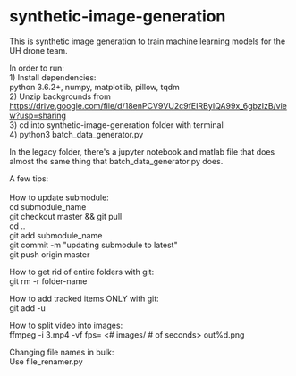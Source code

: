 # synthetic-image-generation

This is synthetic image generation to train machine learning models for the UH drone team.<br />

In order to run: <br />
    1) Install dependencies: <br />
        python 3.6.2+, numpy, matplotlib, pillow, tqdm <br />
    2) Unzip backgrounds from https://drive.google.com/file/d/18enPCV9VU2c9fEIRByIQA99x_6gbzIzB/view?usp=sharing <br />
    3) cd into synthetic-image-generation folder with terminal <br />
    4) python3 batch_data_generator.py <br />


In the legacy folder, there's a jupyter notebook and matlab file that does almost the
same thing that batch_data_generator.py does. <br />


A few tips: <br />
<br />
How to update submodule: <br />
    cd submodule_name <br />
    git checkout master && git pull<br />
    cd ..<br />
    git add submodule_name<br />
    git commit -m "updating submodule to latest"<br />
    git push origin master<br />


How to get rid of entire folders with git:<br />
    git rm -r folder-name<br />


How to add tracked items ONLY with git:<br />
    git add -u<br />


How to split video into images:<br />
    ffmpeg -i 3.mp4 -vf fps= <# images/ # of seconds> out%d.png<br />


Changing file names in bulk:<br />
    Use file_renamer.py<br />
